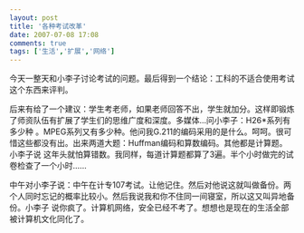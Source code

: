 ```yaml
---
layout: post
title: '各种考试改革'
date: 2007-07-08 17:08
comments: true
tags: ['生活','扩展','网络']
---
```


今天一整天和小李子讨论考试的问题。最后得到一个结论：工科的不适合使用考试这个东西来评判。

后来有给了一个建议：学生考老师，如果老师回答不出，学生就加分。这样即锻炼了师资队伍有扩展了学生们的思维广度和深度。多媒体...问小李子：H26*系列有多少种
。MPEG系列又有多少种。他问我G.211的编码采用的是什么。呵呵。很可惜这些都没有出。出来两道大题：Huffman编码和算数编码。其他都是计算题。小李子说
这年头就怕算错数。我同样，每道计算题都算了3遍。半个小时做完的试卷检查了一个小时......

中午对小李子说：中午在计专107考试。让他记住。然后对他说这就叫做备份。两个人同时忘记的概率比较小。然后我说我和你不住同一间寝室，所以这又叫异地备份。小李子
说你疯了。计算机网络，安全已经不考了。想想也是现在的生活全部被计算机文化同化了。

